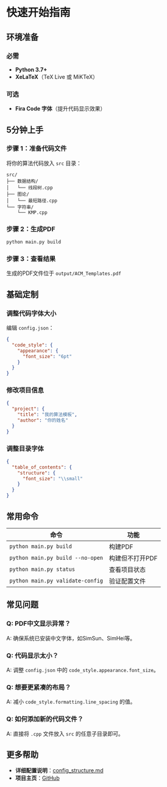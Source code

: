 # 快速开始指南

## 环境准备

### 必需

- **Python 3.7+**
- **XeLaTeX**（TeX Live 或 MiKTeX）

### 可选

- **Fira Code 字体**（提升代码显示效果）

## 5分钟上手

### 步骤 1：准备代码文件

将你的算法代码放入 `src` 目录：

``` plain text
src/
├── 数据结构/
│   └── 线段树.cpp
├── 图论/
│   └── 最短路径.cpp
└── 字符串/
    └── KMP.cpp
```

### 步骤 2：生成PDF

```bash
python main.py build
```

### 步骤 3：查看结果

生成的PDF文件位于 `output/ACM_Templates.pdf`

## 基础定制

### 调整代码字体大小

编辑 `config.json`：

```json
{
  "code_style": {
    "appearance": {
      "font_size": "6pt"
    }
  }
}
```

### 修改项目信息

```json
{
  "project": {
    "title": "我的算法模板",
    "author": "你的姓名"
  }
}
```

### 调整目录字体

```json
{
  "table_of_contents": {
    "structure": {
      "font_size": "\\small"
    }
  }
}
```

## 常用命令

| 命令 | 功能 |
|------|------|
| `python main.py build` | 构建PDF |
| `python main.py build --no-open` | 构建但不打开PDF |
| `python main.py status` | 查看项目状态 |
| `python main.py validate-config` | 验证配置文件 |

## 常见问题

### Q: PDF中文显示异常？

A: 确保系统已安装中文字体，如SimSun、SimHei等。

### Q: 代码显示太小？

A: 调整 `config.json` 中的 `code_style.appearance.font_size`。

### Q: 想要更紧凑的布局？

A: 减小 `code_style.formatting.line_spacing` 的值。

### Q: 如何添加新的代码文件？

A: 直接将 `.cpp` 文件放入 `src` 的任意子目录即可。

## 更多帮助

- **详细配置说明**：[config_structure.md](config_structure.md)
- **项目主页**：[GitHub](https://github.com/Aiza-Lee/template_builder)
